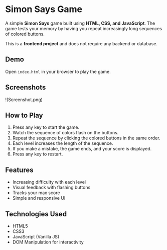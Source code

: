 # Simon Says Game

A simple **Simon Says** game built using **HTML, CSS, and JavaScript**. The game tests your memory by having you repeat increasingly long sequences of colored buttons.  

This is a **frontend project** and does not require any backend or database.  

## Demo

Open `index.html` in your browser to play the game.

## Screenshots

!(Screenshot.png)

## How to Play

1. Press any key to start the game.
2. Watch the sequence of colors flash on the buttons.
3. Repeat the sequence by clicking the colored buttons in the same order.
4. Each level increases the length of the sequence.
5. If you make a mistake, the game ends, and your score is displayed.
6. Press any key to restart.

## Features

- Increasing difficulty with each level
- Visual feedback with flashing buttons
- Tracks your max score
- Simple and responsive UI

## Technologies Used

- HTML5
- CSS3
- JavaScript (Vanilla JS)
- DOM Manipulation for interactivity
